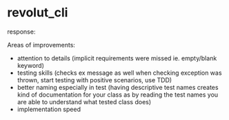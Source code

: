 # revolut_cli

response:

Areas of improvements:
- attention to details (implicit requirements were missed ie. empty/blank keyword)
- testing skills (checks ex message as well when checking exception was thrown, start testing with positive scenarios, use TDD)
- better naming especially in test (having descriptive test names creates kind of documentation for your class as by reading the test names you are able to understand what tested class does)
- implementation speed
